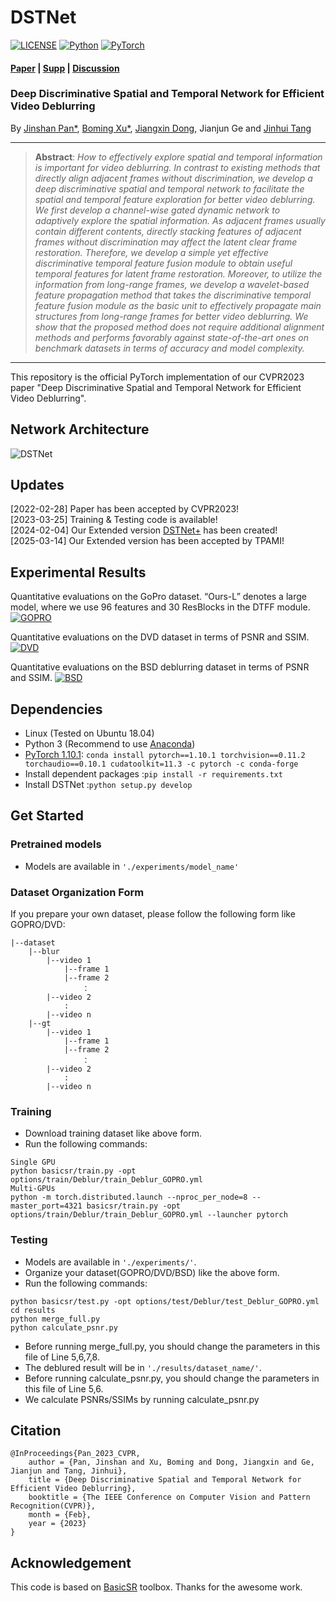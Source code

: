 # DSTNet

[![LICENSE](https://img.shields.io/badge/license-MIT-green)](https://github.com/xuboming8/CDVD-TSPNL/blob/main/LICENSE)
[![Python](https://img.shields.io/badge/python-3.8-blue.svg)](https://www.python.org/)
[![PyTorch](https://img.shields.io/badge/pytorch-1.10.1-%237732a8)](https://pytorch.org/)

#### [Paper](https://openaccess.thecvf.com/content/CVPR2023/papers/Pan_Deep_Discriminative_Spatial_and_Temporal_Network_for_Efficient_Video_Deblurring_CVPR_2023_paper.pdf) | [Supp](https://openaccess.thecvf.com/content/CVPR2023/supplemental/Pan_Deep_Discriminative_Spatial_CVPR_2023_supplemental.pdf) | [Discussion](https://github.com/xuboming8/DSTNet/issues)
### Deep Discriminative Spatial and Temporal Network for Efficient Video Deblurring
By [Jinshan Pan*](https://jspan.github.io/), [Boming Xu*](https://scholar.google.com.hk/citations?user=wdxQ8lwAAAAJ&hl=zh-CN), [Jiangxin Dong](https://scholar.google.com/citations?user=ruebFVEAAAAJ&hl=zh-CN&oi=ao),  Jianjun Ge and [Jinhui Tang](https://scholar.google.com/citations?user=ByBLlEwAAAAJ&hl=zh-CN)

<hr />

> **Abstract**: *How to effectively explore spatial and temporal information is important for video deblurring. In contrast to existing methods that directly align adjacent frames without discrimination, we develop a deep discriminative spatial and temporal network to facilitate the spatial and temporal feature exploration for better video deblurring. We first develop a channel-wise gated dynamic network to adaptively explore the spatial information. As adjacent frames usually contain different contents, directly stacking features of adjacent frames without discrimination may affect the latent clear frame restoration. Therefore, we develop a simple yet effective discriminative temporal feature fusion module to obtain useful temporal features for latent frame restoration. Moreover, to utilize the information from long-range frames, we develop a wavelet-based feature propagation method that takes the discriminative temporal feature fusion module as the basic unit to effectively propagate main structures from long-range frames for better video deblurring. We show that the proposed method does not require additional alignment methods and performs favorably against state-of-the-art ones on benchmark datasets in terms of accuracy and model complexity.*
<hr />


This repository is the official PyTorch implementation of our CVPR2023 paper "Deep Discriminative Spatial and Temporal Network for Efficient Video Deblurring".

## Network Architecture
![DSTNet](https://github.com/xuboming8/DSTNet/assets/20449507/d9691c13-9ad9-4d87-846a-f6a9f1bdfb79)

## Updates
[2022-02-28] Paper has been accepted by CVPR2023!\
[2023-03-25] Training & Testing code is available!\
[2024-02-04] Our Extended version [DSTNet+](https://github.com/sunny2109/DSTNet-plus) has been created!\
[2025-03-14] Our Extended version has been accepted by TPAMI!

## Experimental Results
Quantitative evaluations on the GoPro dataset. “Ours-L” denotes a large model, where we use 96 features and 30 ResBlocks in the DTFF module.
[![GOPRO](https://s1.ax1x.com/2023/03/25/ppDu8tx.png)](https://imgse.com/i/ppDu8tx)

Quantitative evaluations on the DVD dataset in terms of PSNR and SSIM.
[![DVD](https://s1.ax1x.com/2023/03/25/ppDuGh6.png)](https://imgse.com/i/ppDuGh6)

Quantitative evaluations on the BSD deblurring dataset in terms of PSNR and SSIM.
[![BSD](https://s1.ax1x.com/2023/03/25/ppDut1O.png)](https://imgse.com/i/ppDut1O)

## Dependencies
- Linux (Tested on Ubuntu 18.04)
- Python 3 (Recommend to use [Anaconda](https://www.anaconda.com/download/#linux))
- [PyTorch 1.10.1](https://pytorch.org/): `conda install pytorch==1.10.1 torchvision==0.11.2 torchaudio==0.10.1 cudatoolkit=11.3 -c pytorch -c conda-forge`
- Install dependent packages :`pip install -r requirements.txt`
- Install DSTNet :`python setup.py develop`

## Get Started

### Pretrained models
- Models are available in  `'./experiments/model_name'`

### Dataset Organization Form
If you prepare your own dataset, please follow the following form like GOPRO/DVD:
```
|--dataset  
    |--blur  
        |--video 1
            |--frame 1
            |--frame 2
                ：  
        |--video 2
            :
        |--video n
    |--gt
        |--video 1
            |--frame 1
            |--frame 2
                ：  
        |--video 2
        	:
        |--video n
```
 
### Training
- Download training dataset like above form.
- Run the following commands:
```
Single GPU
python basicsr/train.py -opt options/train/Deblur/train_Deblur_GOPRO.yml
Multi-GPUs
python -m torch.distributed.launch --nproc_per_node=8 --master_port=4321 basicsr/train.py -opt options/train/Deblur/train_Deblur_GOPRO.yml --launcher pytorch
```

### Testing
- Models are available in  `'./experiments/'`.
- Organize your dataset(GOPRO/DVD/BSD) like the above form.
- Run the following commands:
```
python basicsr/test.py -opt options/test/Deblur/test_Deblur_GOPRO.yml
cd results
python merge_full.py
python calculate_psnr.py
```
- Before running merge_full.py, you should change the parameters in this file of Line 5,6,7,8.
- The deblured result will be in `'./results/dataset_name/'`.
- Before running calculate_psnr.py, you should change the parameters in this file of Line 5,6.
- We calculate PSNRs/SSIMs by running calculate_psnr.py

## Citation
```
@InProceedings{Pan_2023_CVPR,
    author = {Pan, Jinshan and Xu, Boming and Dong, Jiangxin and Ge, Jianjun and Tang, Jinhui},
    title = {Deep Discriminative Spatial and Temporal Network for Efficient Video Deblurring},
    booktitle = {The IEEE Conference on Computer Vision and Pattern Recognition(CVPR)},
    month = {Feb},
    year = {2023}
}
```

## Acknowledgement
This code is based on [BasicSR](https://github.com/XPixelGroup/BasicSR) toolbox. Thanks for the awesome work.
